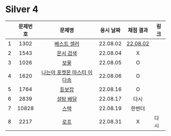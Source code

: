 # Silver 4
||문제번호|문제명|응시 날짜|채점 결과|링크|
|:-:|:--:|:--:|:---:|:---:|--|
|1|1302|[베스트 셀러](./1302.js)|22.08.02|[22.08.02](./1302_re.js)||
|2|1543|[문서 검색](./1543.js)|22.08.04|X||
|3|1026|[보물](./1026.js)|22.08.05|O||
|4|1620|[나는야 포켓몬 마스터 이다솜](./1620.js)|22.08.06|O||
|5|1764|[듣보잡](./1764.js)|22.08.16|O||
|6|2839|[설탕 배달](./2839.js)|22.08.17|다시||
|7|10828|[스택](./10828.js)|22.08.19|한번더||
|8|2217|[로프](./2217.js)|22.08.31|X|다시|